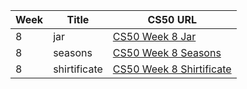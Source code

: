 | Week | Title         | CS50 URL                                                                                 |
|------|---------------|------------------------------------------------------------------------------------------|
| 8    | jar           | [CS50 Week 8 Jar](https://cs50.harvard.edu/python/2022/psets/8/jar)                      |
| 8    | seasons       | [CS50 Week 8 Seasons](https://cs50.harvard.edu/python/2022/psets/8/seasons)              |
| 8    | shirtificate  | [CS50 Week 8 Shirtificate](https://cs50.harvard.edu/python/2022/psets/8/shirtificate)    |